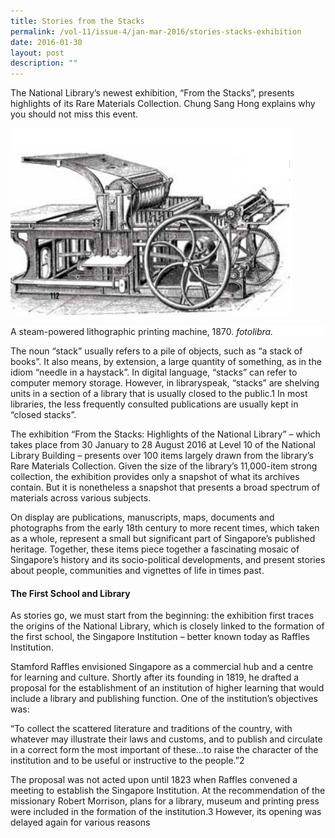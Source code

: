 ```yaml
---
title: Stories from the Stacks
permalink: /vol-11/issue-4/jan-mar-2016/stories-stacks-exhibition
date: 2016-01-30
layout: post
description: ""
---
```

The National Library’s newest exhibition, “From the Stacks”, presents highlights of its Rare Materials Collection. Chung Sang Hong explains why you should not miss this event.

<img style="width: 450px; height: 300px;"
src="/images/vol-11-issue-4/Stories%20stack%20exhibition/a1.png">
<div style="background-color: white;">A steam-powered lithographic printing machine, 1870. <i>fotolibra.</i></div>

The noun “stack” usually refers to a pile of objects, such as “a stack of books”. It also means, by extension, a large quantity of something, as in the idiom “needle in a haystack”. In digital language, “stacks” can refer to computer memory storage. However, in libraryspeak, “stacks” are shelving units in a section of a library that is usually closed to the public.1 In most libraries, the less frequently consulted publications are usually kept in “closed stacks”.

The exhibition “From the Stacks: Highlights of the National Library” – which takes place from 30 January to 28 August 2016 at Level 10 of the National Library Building – presents over 100 items largely drawn from the library’s Rare Materials Collection. Given the size of the library’s 11,000-item strong collection, the exhibition provides only a snapshot of what its archives contain. But it is nonetheless a snapshot that presents a broad spectrum of materials across various subjects. 

On display are publications, manuscripts, maps, documents and photographs from the early 18th century to more recent times, which taken as a whole, represent a small but significant part of Singapore’s published heritage. Together, these items piece together a fascinating mosaic of Singapore’s history and its socio-political developments, and present stories about people, communities and vignettes of life in times past.

#### **The First School and Library**

As stories go, we must start from the beginning: the exhibition first traces the origins of the National Library, which is closely linked to the formation of the first school, the Singapore Institution – better known today as Raffles Institution.

Stamford Raffles envisioned Singapore as a commercial hub and a centre for learning and culture. Shortly after its founding in 1819, he drafted a proposal for the establishment of an institution of higher learning that would include a library and publishing function. One of the institution’s objectives was:

“To collect the scattered literature and traditions of the country, with whatever may illustrate their laws and customs, and to publish and circulate in a correct form the most important of these…to raise the character of the institution and to be useful 
or instructive to the people.”2

The proposal was not acted upon until 1823 
when Raffles convened a meeting to establish the 
Singapore Institution. At the recommendation of the missionary Robert Morrison, plans for a library, museum and printing press were included in the formation of the institution.3 However, its opening was delayed again for various reasons